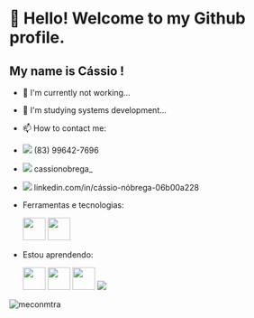 # 👋 Hello! Welcome to my Github profile.
## My name is Cássio !
- 🔭 I'm currently not working...
- 🌱 I'm studying systems development...
- 📫 How to contact me:
- 
   <img src="https://img.icons8.com/officexs/16/000000/whatsapp.png"/>  (83) 99642-7696
-  
   <img src="https://img.icons8.com/officexs/16/000000/instagram-new.png"/> cassionobrega_
-  
   <img src="https://img.icons8.com/officexs/16/000000/linkedin.png"/> linkedin.com/in/cássio-nóbrega-06b00a228
                                               

- Ferramentas e tecnologias:



  <img src="https://cdn.jsdelivr.net/gh/devicons/devicon/icons/python/python-original-wordmark.svg" width="40" height="40"/>
  <img src="https://cdn.jsdelivr.net/gh/devicons/devicon/icons/git/git-original.svg" width="40" height="40"/>



- Estou aprendendo: 

  <img src="https://cdn.jsdelivr.net/gh/devicons/devicon/icons/html5/html5-original.svg" width="40" height="40" />
  <img src="https://cdn.jsdelivr.net/gh/devicons/devicon/icons/css3/css3-original.svg" width="40" height="40" />
  <img src="https://cdn.jsdelivr.net/gh/devicons/devicon/icons/java/java-original-wordmark.svg" width="40" height="40"/>
  <img src="https://img.icons8.com/officexs/40/000000/selenium-test-automation.png"/>

![meconmtra](https://user-images.githubusercontent.com/97806657/150201581-ff69f5cb-c538-4baf-b80c-dac4da3320bd.gif) 
